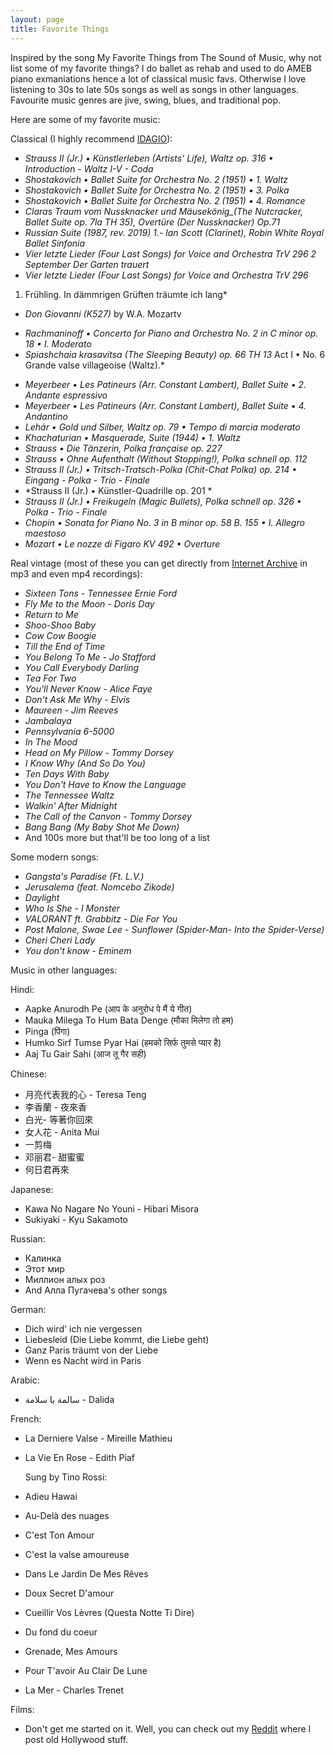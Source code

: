 ```yaml
---
layout: page
title: Favorite Things
---
```


Inspired by the song My Favorite Things from The Sound of Music, why not list some of my favorite things? I do ballet as rehab and used to do AMEB piano exmaniations hence a lot of classical music favs.
Otherwise I love listening to 30s to late 50s songs as well as songs in other languages. Favourite music genres are jive, swing, blues, and traditional pop.

Here are some of my favorite music:

Classical (I highly recommend [IDAGIO](https://www.idagio.com/)):
* *Strauss II (Jr.) • Künstlerleben (Artists' Life), Waltz op. 316 • Introduction - Waltz I-V - Coda*
* *Shostakovich • Ballet Suite for Orchestra No. 2 (1951) • 1. Waltz*
* *Shostakovich • Ballet Suite for Orchestra No. 2 (1951) • 3. Polka*
* *Shostakovich • Ballet Suite for Orchestra No. 2 (1951) • 4. Romance*
* *Claras Traum vom Nussknacker und Mäusekönig_(The Nutcracker, Ballet Suite op. 7la TH 35), Overtüre (Der Nussknacker) Op.71*
* *Russian Suite (1987, rev. 2019) 1.- lan Scott (Clarinet), Robin White Royal Ballet Sinfonia*
* *Vier letzte Lieder (Four Last Songs) for Voice and Orchestra TrV 296 2 September Der Garten trauert*
* *Vier letzte Lieder (Four Last Songs) for Voice and Orchestra TrV 296*
1. Frühling. In dämmrigen Grüften träumte ich lang*
* *Don Giovanni (K527)* by W.A. Mozartv
- *Rachmaninoff • Concerto for Piano and Orchestra No. 2 in C minor op. 18 • I. Moderato*
- *Spiashchaia krasavitsa (The Sleeping Beauty) op. 66 TH 13*
Act I • No. 6 Grande valse villageoise (Waltz).*
* *Meyerbeer • Les Patineurs (Arr. Constant Lambert), Ballet Suite • 2. Andante espressivo*
* *Meyerbeer • Les Patineurs (Arr. Constant Lambert), Ballet Suite • 4. Andantino*
* *Lehár • Gold und Silber, Waltz op. 79 • Tempo di marcia moderato*
* *Khachaturian • Masquerade, Suite (1944) • 1. Waltz*
* *Strauss • Die Tänzerin, Polka française op. 227*
* *Strauss • Ohne Aufenthalt (Without Stopping!), Polka schnell op. 112*
* *Strauss Il (Jr.) • Tritsch-Tratsch-Polka (Chit-Chat Polka) op. 214 • Eingang - Polka - Trio - Finale*
* *Strauss II (Jr.) • Künstler-Quadrille op. 201 *
* *Strauss II (Jr.) • Freikugeln (Magic Bullets), Polka schnell op. 326 • Polka - Trio - Finale*
* *Chopin • Sonata for Piano No. 3 in B minor op. 58 B. 155 • I. Allegro maestoso*
* *Mozart • Le nozze di Figaro KV 492 • Overture*


Real vintage (most of these you can get directly from [Internet Archive](https://archive.org/) in mp3 and even mp4 recordings):

* *Sixteen Tons - Tennessee Ernie Ford*
* *Fly Me to the Moon - Doris Day*
* *Return to Me*
* *Shoo-Shoo Baby*
* *Cow Cow Boogie*
* *Till the End of Time*
* *You Belong To Me - Jo Stafford*
* *You Call Everybody Darling*
* *Tea For Two*
* *You'll Never Know - Alice Faye*
* *Don't Ask Me Why - Elvis*
* *Maureen - Jim Reeves*
* *Jambalaya*
* *Pennsylvania 6-5000*
* *In The Mood*
* *Head on My Pillow - Tommy Dorsey*
* *I Know Why (And So Do You)*
* *Ten Days With Baby*
* *You Don't Have to Know the Language*
* *The Tennessee Waltz*
* *Walkin' After Midnight*
* *The Call of the Canvon - Tommy Dorsey*
* *Bang Bang (My Baby Shot Me Down)*
* And 100s more but that'll be too long of a list


Some modern songs:
* *Gangsta's Paradise (Ft. L.V.)*
* *Jerusalema (feat. Nomcebo Zikode)*
* *Daylight*
* *Who Is She - I Monster*
* *VALORANT ft. Grabbitz - Die For You*
* *Post Malone, Swae Lee - Sunflower (Spider-Man- Into the Spider-Verse)*
* *Cheri Cheri Lady*
* *You don't know - Eminem*
  
Music in other languages:

Hindi:
* Aapke Anurodh Pe (आप के अनुरोध पे मैं ये गीत)
* Mauka Milega To Hum Bata Denge (मौका मिलेगा तो हम)
* Pinga (पिंगा)
* Humko Sirf Tumse Pyar Hai (हमको सिर्फ तुमसे प्यार है)
* Aaj Tu Gair Sahi (आज तू गैर सही)

Chinese:
* 月亮代表我的心 - Teresa Teng
* 李香蘭 - 夜來香
* 白光- 等著你回來
* 女人花 - Anita Mui
* 一剪梅
* 邓丽君- 甜蜜蜜
* 何日君再來
  
Japanese:
* Kawa No Nagare No Youni - Hibari Misora
* Sukiyaki - Kyu Sakamoto 

Russian:
* Калинка
* Этот мир
* Миллион алых роз
* And Алла Пугачева's other songs

German:
* Dich wird' ich nie vergessen
* Liebesleid (Die Liebe kommt, die Liebe geht)
* Ganz Paris träumt von der Liebe
* Wenn es Nacht wird in Paris


Arabic:
* سالمة يا سلامة - Dalida

French:
* La Derniere Valse - Mireille Mathieu
* La Vie En Rose - Edith Piaf


  Sung by Tino Rossi:
* Adieu Hawai
* Au-Delà des nuages 
* C'est Ton Amour
* C'est la valse amoureuse
* Dans Le Jardin De Mes Rêves
* Doux Secret D'amour
* Cueillir Vos Lèvres (Questa Notte Ti Dire)
* Du fond du coeur
* Grenade, Mes Amours
* Pour T'avoir Au Clair De Lune

* La Mer - Charles Trenet

Films:

* Don't get me started on it. Well, you can check out my [Reddit](https://www.reddit.com/user/Vintage_Mind) where I post old Hollywood stuff.
